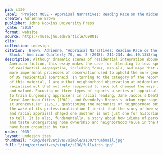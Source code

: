 ```yaml
---
pid: s130
label: 'Project MUSE - Appraisal Narratives: Reading Race on the Midcentury Block'
creator: Adrienne Brown
publisher: Johns Hopkins University Press
_date: '2018'
format: website
source: https://muse.jhu.edu/article/698010
clio:
collection: undesign
citation: 'Brown, Adrienne. "Appraisal Narratives: Reading Race on the Midcentury
  Block." American Quarterly 70, no. 2 (2018): 211-234. doi:10.1353/aq.2018.0015.'
description: Although dramatic scenes of residential integration abound within midcentury
  American fiction, this essay makes the case for attending to less spectacular narratives
  of residential segregation, including forms, manuals, and maps that captured the
  more impersonal processes of observation used to uphold the more generally steady-state
  of US residential apartheid. In turning to the category of the report at the heart
  of this material, I argue that neighborhood observation at midcentury was an inherently
  racialized act that not only responded to race but changed the ways it was counted
  and valued. Focusing on three types of reports—a series of appraisal manuals designed
  to train burgeoning appraisers in racial reading, Jane Jacobs's Death and Life of
  Great American Cities (1961), and Gwendolyn Brooks's urban reportage, "They Call
  It Bronzeville" (1951), questioning the mechanics of neighborhood observation in
  the wake of its professionalization—I insist that the story of how systems of neighborhood
  and racial appraisal shaped one another is not just one for historians and urbanists
  to tell. It is also, fundamentally, a story about how idioms of perception, value,
  and taste undergirding home ownership and neighborhood value in the United States
  have been organized by race.
order: '035'
layout: undesign_item
thumbnail: "/img/derivatives/simple/s130/thumbnail.jpg"
full: "/img/derivatives/simple/s130/fullwidth.jpg"
---
```

